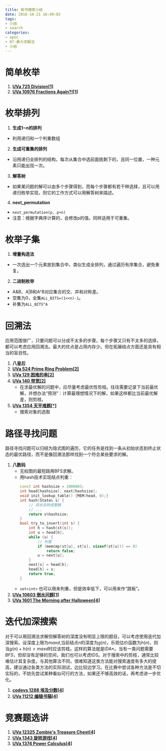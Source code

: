 ```yaml
---
title: 紫书搜索小结
date: 2016-10-21 16:49:02
tags: 
- 小结
- search
categories:
- apoc
- 07-暴力求解法
- 小结
---
```




# 简单枚举
1. **[UVa 725 Division[1]](/2016/10/21/uva725/)**
2. **[UVa 10976 Fractions Again?![1]](/2016/10/21/uva10976/)**

# 枚举排列
1. **生成1~n的排列**
  - 利用递归和一个判重数组
2. **生成可重集的排列**
  - 沿用递归全排列的结构，每次从集合中选前面挑剩下的，且同一位置，一种元素只能出现一次。
3. **解答树**
  - 如果某问题的解可以由多个步骤得到，而每个步骤都有若干种选择，且可以用递归枚举实现，则它的工作方式可以用解答树来描述。
4. **next_permutation**
  - `next_permutation(p, p+n)`
  - 注意：根据字典序计算的，会修改p的值。同样适用于可重集。

# 枚举子集
1. **增量构造法**
  - 一次选出一个元素放到集合中，类似生成全排列，通过遍历有序集合，避免重复。
2. **二进制枚举**
  - A&B、A|B和A^B对应集合的交、并和对称差。
  - 空集为0，全集`ALL_BITS=(1<<n)-1`。
  - 补集为`ALL_BITS^A`

# 回溯法
应用范围很广，只要问题可以分成不太多的步骤，每个步骤又只有不太多的选择，都可以考虑应用回溯法。最大的优点是占用内存少。但在拓展结点方面还是具有相当的盲目性。
1. **八皇后**
2. **[UVa 524 Prime Ring Problem[2]](/2016/10/22/uva524/)**
3. **[UVa 129 困难的串[2]](/2016/10/22/uva129/)**
4. **[UVa 140 带宽[2]](/2016/10/22/uva140/)**
	- 在求最优解的问题中，应尽量考虑最优性剪枝。往往需要记录下当前最优解，并想办法“预测”：计算最理想情况下的解，如果这样都比当前最优解差，则剪枝。
5. **[UVa 1354 天平难题[*]](/2016/10/23/uva1354/)**
	- 搜索对象的选取

# 路径寻找问题
路径寻找问题可以归结为隐式图的遍历，它的任务是找到一条从初始状态到终止状态的最优路径，而不是像回溯法那样找到一个符合某些要求的解。
1. **八数码**
	- 无权图的最短路用BFS求解。
	- 用hash技术实现结点判重：
		```cpp
		const int hashsize = 1000003;
		int head[hashsize], next[hashsize];
		void init_lookup_table() {MEM(head, 0);}
		int hash(State& s) {
			// 将状态转成整数
			// ...
			return v%hashsize;
		}
		bool try_to_insert(int s) {
			int h = hash(st[s]);
			int u = head[h];
			while (u) {
				// 判重
				if (memcmp(st[u], st[s], sizeof(st[u])) == 0)
					return false;
				u = next[u];
			}
			next[s] = head[h];
			head[h] = s;
			return true;
		}
		```
	- `set<int>` 也可以用来判重，但是效率低下，可以用来作“跳板”。
2. **[UVa 10603 倒水问题[1]](/2016/10/24/uva10403/)**
3. **[UVa 1601 The Morning after Halloween[4]](/2016/10/24/uva1601/)**

# 迭代加深搜索
对于可以用回溯法求解但解答树的深度没有明显上限的题目，可以考虑使用迭代加深搜索。设深度上限为$maxd$,当前结点$n$的深度为$g(n)$，乐观估价函数为$h(n)$，则当$g(n)+h(n)>maxd$时应该剪枝。这样的算法就是IDA$\ast$。当有一类问题需要$BFS$，但却没有足够的空间，我们也可以考虑IDS。对于搜索中的剪枝，通常比较难估计其复杂度。与其他算法不同，很难知道这类方法能对搜索速度有多大的提高，建议通过各类方法的实际测试，边比较边学习。在比赛中尝试各种方法是不切实际的，不妨先尝试某种看似可行的方法，如果还不够高效的话，再考虑进一步优化。
1. **[codevs 1288 埃及分数[4]](/2016/10/25/eygpt/)**
2. **[UVa 11212 编辑书稿[4]](/2016/10/25/uva11212/)**

# 竞赛题选讲
1. **[UVa 12325 Zombie's Treasure Chest[4]](/2016/10/26/uva12325/)**
2. **[UVa 1343 旋转游戏[4]](/2016/10/26/uva1343/)**
3. **[UVa 1374 Power Calculus[4]](/2016/10/26/uva1374/)**
